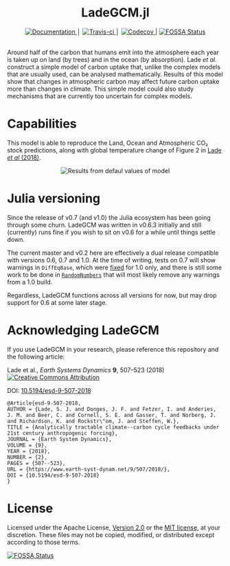 <h1 align="center">LadeGCM.jl</h1>

<div align="center">
    <a href="https://libbum.github.io/LadeGCM.jl/latest">
        <img src="https://img.shields.io/badge/docs-latest-blue.svg" alt="Documentation" />
    </a>
    │
    <a href="https://travis-ci.org/Libbum/LadeGCM.jl">
        <img src="https://travis-ci.org/Libbum/LadeGCM.jl.svg?branch=master" alt="Travis-ci" />
    </a>
    │
    <a href="https://codecov.io/gh/Libbum/LadeGCM.jl">
        <img src="https://codecov.io/gh/Libbum/LadeGCM.jl/branch/master/graph/badge.svg" alt="Codecov" />
    </a>
    |
    <a href="https://app.fossa.io/projects/git%2Bgithub.com%2FLibbum%2FLadeGCM.jl?ref=badge_shield">
        <img src="https://app.fossa.io/api/projects/git%2Bgithub.com%2FLibbum%2FLadeGCM.jl.svg?type=shield" alt="FOSSA Status" />
    </a>
</div>
<br />

Around half of the carbon that humans emit into the atmosphere each year is taken up on land (by trees) and in the ocean (by absorption).
Lade *et al.* construct a simple model of carbon uptake that, unlike the complex models that are usually used, can be analysed mathematically.
Results of this model show that changes in atmospheric carbon may affect future carbon uptake more than changes in climate.
This simple model could also study mechanisms that are currently too uncertain for complex models.

# Capabilities

This model is able to reproduce the Land, Ocean and Atmospheric CO₂ stock predictions, along with global temperature change of Figure 2 in [Lade *et al* (2018)](https://doi.org/10.5194/esd-9-507-2018).

<center>
<img src="https://github.com/Libbum/LadeGCM.jl/blob/master/output.png?raw=true" alt="Results from defaul values of model" />
</center>

# Julia versioning

Since the release of v0.7 (and v1.0) the Julia ecosystem has been going through some churn.
LadeGCM was written in v0.6.3 initially and still (currently) runs fine if you wish to sit on v0.6 for a while until things settle down.

The current master and v0.2 here are effectively a dual release compatible with versions 0.6, 0.7 and 1.0.
At the time of writing, tests on 0.7 will show warnings in `DiffEqBase`, which were [fixed](https://github.com/JuliaDiffEq/DiffEqBase.jl/pull/139) for 1.0 only, and there is still some work to be done in [`RandomNumbers`](https://github.com/sunoru/RandomNumbers.jl/pull/42) that will most likely remove any warnings from a 1.0 build.

Regardless, LadeGCM functions across all versions for now, but may drop support for 0.6 at some later stage.

# Acknowledging LadeGCM

If you use LadeGCM in your research, please reference this repository and the following article:

Lade et al., *Earth Systems Dynamics* **9**, 507&ndash;523 (2018) [![Creative Commons Attribution](https://i.creativecommons.org/l/by/4.0/80x15.png)](http://creativecommons.org/licenses/by/4.0/)

DOI: [10.5194/esd-9-507-2018](https://doi.org/10.5194/esd-9-507-2018)


```
@Article{esd-9-507-2018,
AUTHOR = {Lade, S. J. and Donges, J. F. and Fetzer, I. and Anderies, J. M. and Beer, C. and Cornell, S. E. and Gasser, T. and Norberg, J. and Richardson, K. and Rockstr\"om, J. and Steffen, W.},
TITLE = {Analytically tractable climate--carbon cycle feedbacks under 21st century anthropogenic forcing},
JOURNAL = {Earth System Dynamics},
VOLUME = {9},
YEAR = {2018},
NUMBER = {2},
PAGES = {507--523},
URL = {https://www.earth-syst-dynam.net/9/507/2018/},
DOI = {10.5194/esd-9-507-2018}
}
```

# License

Licensed under the Apache License, [Version 2.0](http://www.apache.org/licenses/LICENSE-2.0) or the [MIT license](http://opensource.org/licenses/MIT), at your discretion. These files may not be copied, modified, or distributed except according to those terms.


[![FOSSA Status](https://app.fossa.io/api/projects/git%2Bgithub.com%2FLibbum%2FLadeGCM.jl.svg?type=large)](https://app.fossa.io/projects/git%2Bgithub.com%2FLibbum%2FLadeGCM.jl?ref=badge_large)
